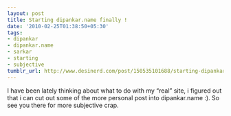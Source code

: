 ```yaml
---
layout: post
title: Starting dipankar.name finally !
date: '2010-02-25T01:38:50+05:30'
tags:
- dipankar
- dipankar.name
- sarkar
- starting
- subjective
tumblr_url: http://www.desinerd.com/post/150535101688/starting-dipankarname-finally
---
```



I have been lately thinking about what to do with my “real” site, i figured out that i can cut out some of the more personal post into dipankar.name :). So see you there for more subjective crap.

